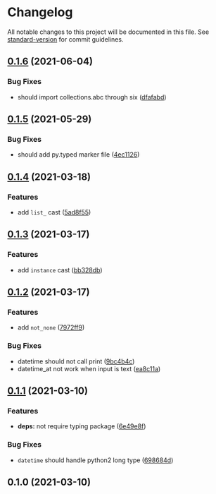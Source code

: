 # Changelog

All notable changes to this project will be documented in this file. See [standard-version](https://github.com/conventional-changelog/standard-version) for commit guidelines.

## [0.1.6](https://github.com/NateScarlet/cast-unknown-python/compare/v0.1.5...v0.1.6) (2021-06-04)

### Bug Fixes

- should import collections.abc through six ([dfafabd](https://github.com/NateScarlet/cast-unknown-python/commit/dfafabd44d59b0f64b78ec21afc3891993fbabb7))

## [0.1.5](https://github.com/NateScarlet/cast-unknown-python/compare/v0.1.4...v0.1.5) (2021-05-29)

### Bug Fixes

- should add py.typed marker file ([4ec1126](https://github.com/NateScarlet/cast-unknown-python/commit/4ec1126843f09817b1ae634f1ffbd331ca7ad6e9))

## [0.1.4](https://github.com/NateScarlet/cast-unknown-python/compare/v0.1.3...v0.1.4) (2021-03-18)

### Features

- add `list_` cast ([5ad8f55](https://github.com/NateScarlet/cast-unknown-python/commit/5ad8f55e8be33f45922aae5269e61973827854a5))

## [0.1.3](https://github.com/NateScarlet/cast-unknown-python/compare/v0.1.2...v0.1.3) (2021-03-17)

### Features

- add `instance` cast ([bb328db](https://github.com/NateScarlet/cast-unknown-python/commit/bb328dbc2a12b948a5bd18fcd1b1227b2674eb7b))

## [0.1.2](https://github.com/NateScarlet/cast-unknown-python/compare/v0.1.1...v0.1.2) (2021-03-17)

### Features

- add `not_none` ([7972ff9](https://github.com/NateScarlet/cast-unknown-python/commit/7972ff9bb5273a8c7b7480d90bc2be2a16adbdb4))

### Bug Fixes

- datetime should not call print ([9bc4b4c](https://github.com/NateScarlet/cast-unknown-python/commit/9bc4b4c4bd1dd83790323a9273ffd5213d3fa039))
- datetime_at not work when input is text ([ea8c11a](https://github.com/NateScarlet/cast-unknown-python/commit/ea8c11ac3a74bbce8d762aa638ee23eb7f38c965))

## [0.1.1](https://github.com/NateScarlet/cast-unknown-python/compare/v0.1.0...v0.1.1) (2021-03-10)

### Features

- **deps:** not require typing package ([6e49e8f](https://github.com/NateScarlet/cast-unknown-python/commit/6e49e8fefe1e8d2eff4d489c451e9aaf1d5cb3ca))

### Bug Fixes

- `datetime` should handle python2 long type ([698684d](https://github.com/NateScarlet/cast-unknown-python/commit/698684d345bff86e94e856e026a4ce735ef6d016))

## 0.1.0 (2021-03-10)
